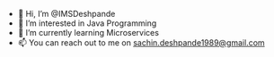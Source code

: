 - 👋 Hi, I’m @IMSDeshpande
- 👀 I’m interested in Java Programming
- 🌱 I’m currently learning Microservices
- 📫 You can reach out to me on sachin.deshpande1989@gmail.com

<!---
IMSDeshpande/IMSDeshpande is a ✨ special ✨ repository because its `README.md` (this file) appears on your GitHub profile.
You can click the Preview link to take a look at your changes.
--->
